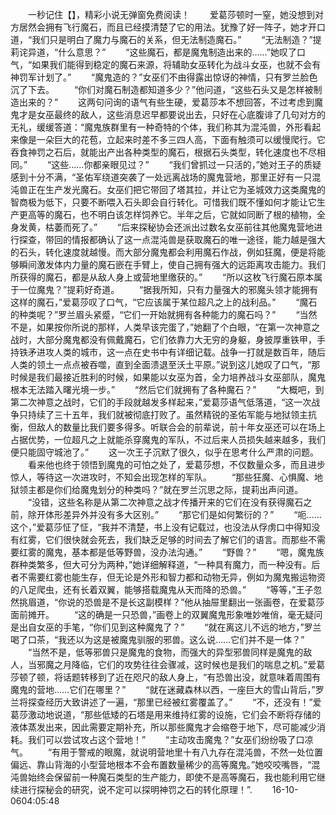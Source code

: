 　　一秒记住【】，精彩小说无弹窗免费阅读！
　　爱葛莎顿时一窒，她没想到对方居然会拥有飞行魔石，而且已经摸清楚了它的用法。犹豫了好一阵子，她才开口道，“我们只是明白了魔力与魔石的关系，但无法制造魔石。”
　　“无法制造？”提莉诧异道，“什么意思？”
　　“这些魔石，都是魔鬼制造出来的……”她叹了口气，“如果我们能得到稳定的魔石来源，将辅助女巫转化为战斗女巫，也就不会有神罚军计划了。”
　　“魔鬼造的？”女巫们不由得露出惊讶的神情，只有罗兰脸色沉了下去。
　　“你们对魔石制造都知道多少？”他问道，“这些石头又是怎样被制造出来的？”
　　这两句问询的语气有些生硬，爱葛莎本不想回答，不过考虑到魔鬼才是女巫最终的敌人，这些消息迟早都要说出去，只好在心底腹诽了几句对方的无礼，缓缓答道：“魔鬼族群里有一种奇特的个体，我们称其为混沌兽，外形看起来像是一朵巨大的花苞，立起来时差不多三四人高，下面有触须可以缓慢爬行。它吞食神罚之石后，就能出产出各种类型的魔石，根据石头类型，转化速度也不尽相同。”
　　“这些……你都亲眼见过？”
　　“我们曾抓过一只活的，”她对王子的质疑感到十分不满，“圣佑军绕道突袭了一处远离战场的魔鬼营地，那里正好有一只混沌兽正在生产发光魔石。女巫们把它带回了塔其拉，并让它为圣城效力这类魔鬼的智商极为低下，只要不断喂入石头即会自行转化。可惜我们既不懂如何才能让它生产更高等的魔石，也不明白该怎样饲养它。半年之后，它就如同断了根的植物，全身发黄，枯萎而死了。”
　　“后来探秘协会还派出过数名女巫前往其他魔鬼营地进行探查，带回的情报都确认了这一点混沌兽是获取魔石的唯一途径，能力越是强大的石头，转化速度就越慢。而大部分魔鬼都会利用魔石作战，例如狂魔，便是将能够瞬间激发体内力量的魔石嵌在手臂上，使自己拥有强大的远距离攻击能力。我们所获得的魔石，都是从敌人身上或营地里缴获的。”
　　“所以这枚飞行魔石原本属于一位魔鬼？”提莉好奇道。
　　“据我所知，只有力量强大的邪魔头领才能拥有这样的魔石，”爱葛莎叹了口气，“它应该属于某位超凡之上的战利品。”
　　“魔石的种类呢？”罗兰眉头紧蹙，“它们一开始就拥有各种能力的魔石吗？”
　　“当然不是，如果按你所说的那样，人类早该完蛋了，”她翻了个白眼，“在第一次神意之战时，大部分魔鬼都没有佩戴魔石，它们依靠力大无穷的身躯，身披厚重铁甲，手持铁矛进攻人类的城市，这一点在史书中有详细记载。战争一打就是数百年，随后人类的领土一点点被吞噬，直到全面溃退至沃土平原。”说到这儿她叹了口气，“那时候是我们最接近胜利的时候，如果能以女巫为首，全力培养战斗女巫部队，魔鬼根本无法踏入曙光境一步。”
　　“然后它们就拥有了各种魔石？”
　　“大概吧，到第二次神意之战时，它们的手段就越发多样起来，”爱葛莎语气低落道，“这一次战争只持续了三十五年，我们就被彻底打败了。虽然精锐的圣佑军能与地狱领主抗衡，但敌人的数量比我们要多得多。听联合会的前辈说，前十年女巫还可以在场上占据优势，一位超凡之上就能杀穿魔鬼的军队，不过后来人员损失越来越多，我们便只能固守城池了。”
　　这一次王子沉默了很久，似乎在思考什么严肃的问题。
　　看来他也终于领悟到魔鬼的可怕之处了，爱葛莎想，不仅数量众多，而且进步惊人，等待这一次进攻时，不知会出现怎样的军队。
　　“那些狂魔、心惧魔、地狱领主都是你们给魔鬼划分的种类吗？”就在罗兰沉思之际，提莉出声问道。
　　“没错，这些名称是从第二次神意之战才传播开来的它们在没有获得魔石之前，除开体形差异外并没有多大区别。”
　　“那它们是如何繁衍的？”
　　“呃……这个，”爱葛莎怔了怔，“我并不清楚，书上没有记载过，也没法从俘虏口中得知没有红雾，它们很快就会死去，我们缺乏足够的时间去了解它们的语言。而那些不需要红雾的魔鬼，基本都是低等野兽，没办法沟通。”
　　“野兽？”
　　“嗯，魔鬼族群种类繁多，但大可分为两种，”她详细解释道，“一种具有魔力，而一种没有。后者不需要红雾也能生存，但无论是外形和智力都和动物无异，例如为魔鬼搬运物资的八足爬虫，还有长着双翼，能够搭载魔鬼从天而降的恐兽。”
　　“等等，”王子忽然挑眉道，“你说的恐兽是不是长这副模样？”他从抽屉里翻出一张画卷，在爱葛莎面前摊开。
　　“这的确是一只恐兽，”画卷上的双翼魔鬼形象唯妙唯俏，毫无疑问是出自女巫的手笔，“你们见到这种魔鬼了？”
　　“就在离这儿不远的地方，”罗兰喝了口茶，“我还以为这是被魔鬼驯服的邪兽。这么说……它们并不是一体？”
　　“当然不是，低等邪兽只是魔鬼的食物，而强大的异型邪兽同样是魔鬼的敌人，当邪魔之月降临，它们的攻势往往会骤减，这时候也是我们的喘息之机。”爱葛莎顿了顿，将话题转移到了近在咫尺的敌人身上，“有恐兽出没，就意味着周围有魔鬼的营地……它们在哪里？”
　　“就在迷藏森林以西，一座巨大的雪山背后，”罗兰将探查经历大致讲述了一遍，“那里已经被红雾覆盖了。”
　　“不，还没有！”爱葛莎激动地说道，“那些低矮的石塔是用来维持红雾的设施，它们会不断将存储的液体蒸发出来，因此需要定期补充，所以那些魔鬼才会缩卷于地下，尽可能减少消耗。我们可以尝试攻占这个营地！”
　　“主动攻击魔鬼？”女巫们纷纷吸了口凉气。
　　“有用于警戒的眼魔，就说明营地里十有八九存在混沌兽，不然一处位置偏远、靠山背海的小型营地根本不会布置数量稀少的高等魔鬼。”她咬咬嘴唇，“混沌兽始终会保留前一种魔石类型的生产能力，即使不是高等魔石，我也能利用它继续进行探秘会的研究，说不定可以探明神罚之石的转化原理！”.
　　16-10-0604:05:48